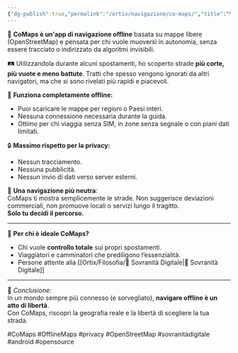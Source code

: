 ```yaml
---
{"dg-publish":true,"permalink":"/ortix/navigazione/co-maps/","title":"🗺️ CoMaps: libertà di movimento, anche offline","tags":["maps","privacy","sovranità-digitale","offline","gps"]}
---
```



📍 **CoMaps è un'app di navigazione offline** basata su mappe libere (OpenStreetMap) e pensata per chi vuole muoversi in autonomia, senza essere tracciato o indirizzato da algoritmi invisibili.

🛤️ Utilizzandola durante alcuni spostamenti, ho scoperto strade **più corte, più vuote e meno battute**. Tratti che spesso vengono ignorati da altri navigatori, ma che si sono rivelati più rapidi e piacevoli.

🔌 **Funziona completamente offline:**  
- Puoi scaricare le mappe per regioni o Paesi interi.  
- Nessuna connessione necessaria durante la guida.  
- Ottimo per chi viaggia senza SIM, in zone senza segnale o con piani dati limitati.

🔒 **Massimo rispetto per la privacy:**  
- Nessun tracciamento.  
- Nessuna pubblicità.  
- Nessun invio di dati verso server esterni.

🧭 **Una navigazione più neutra**:  
CoMaps ti mostra semplicemente le strade. Non suggerisce deviazioni commerciali, non promuove locali o servizi lungo il tragitto.  
**Solo tu decidi il percorso.**

---

🧱 **Per chi è ideale CoMaps?**
- Chi vuole **controllo totale** sui propri spostamenti.  
- Viaggiatori e camminatori che prediligono l’essenzialità.  
- Persone attente alla [[Ortix/Filosofia/🧭 Sovranità Digitale\|🧭 Sovranità Digitale]]

---

💬 *Conclusione:*  
In un mondo sempre più connesso (e sorvegliato), **navigare offline è un atto di libertà**.  
Con CoMaps, riscopri la geografia reale e la libertà di scegliere la tua strada.

#CoMaps #OfflineMaps #privacy #OpenStreetMap #sovranitàdigitale #android #opensource